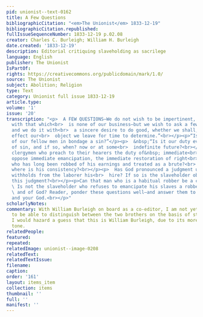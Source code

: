 ```yaml
---
pid: unionist--text-0162
title: A Few Questions
bibliographicCitation: "<em>The Unionist</em> 1833-12-19"
bibliographicCitation.republished: 
fullIssueSequenceNumber: 1833-12-19 p.02.08
creator: Charles C. Burleigh; William H. Burleigh
date.created: '1833-12-19'
description: Editorial critiquing slaveholding as sacrilege
language: English
publisher: The Unionist
IsPartOf: 
rights: https://creativecommons.org/publicdomain/mark/1.0/
source: The Unionist
subject: Abolition; Religion
type: Text
category: Unionist full issue 1833-12-19
article.type: 
volume: '1'
issue: '20'
transcription: "<p>  A FEW QUESTIONS—We do not wish to be impertinent, nor meddle
  with that which<br>  is none of our business—but we wish to ask a few questions,
  and we do it with<br>  a sincere desire to do good, whether we shall, to any extent,
  effect our<br>  object we leave for time to determine.”<br></p><p>“Is the holding
  of our fellow men in bondage a sin?”</p><p>  &nbsp;“Is it our duty ever to repent
  of sin, and if so, when? now or at some<br>  indefinite future?<br></p><p>  Do any
  clergymen who preach to their hearers the duty of&nbsp; immediate<br>  repentence
  oppose immediate emancipation, the immediate restoration of right<br>  to the slave
  who has long been robbed of his earnings and treated as a brute?<br>  and if so
  where is his consistency?<br></p><p>  Has God pronounced a judgment upon him who
  withholds from the laborer his<br>  hire? If so is the slaveholder obnoxious to
  this judgment?<br></p><p>Can that man who is a habitual robber be a christian?</p><p>
  \ Is not the slaveholder who refuses to emancipate his slaves a robber of man<br>
  \ and of God? Reader, ponder these questions well—and answer them to your<br>  conscience
  and your God.<br></p>"
scholarlyNotes: 
commentary: With William Burleigh on board as a co-editor, I am not yet in a position
  to be able to distinguish between the two brothers on the basis of style. However,
  I would hazard a guess that this is William Burleigh, due to its more religiously-inflected
  tone.
relatedPeople: 
featured: 
repeated: 
relatedImage: unionist--image-0208
relatedText: 
relatedTextIssue: 
filename: 
caption: 
order: '161'
layout: items_item
collection: items
thumbnail: ''
full: ''
manifest: ''
---
```

